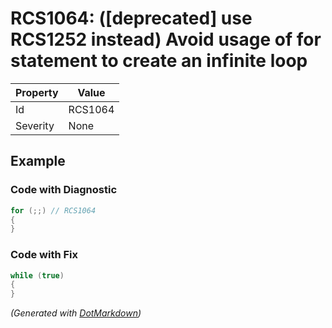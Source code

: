# RCS1064: \(\[deprecated\] use RCS1252 instead\) Avoid usage of for statement to create an infinite loop

| Property | Value   |
| -------- | ------- |
| Id       | RCS1064 |
| Severity | None    |

## Example

### Code with Diagnostic

```csharp
for (;;) // RCS1064
{
}
```

### Code with Fix

```csharp
while (true)
{
}
```


*\(Generated with [DotMarkdown](http://github.com/JosefPihrt/DotMarkdown)\)*